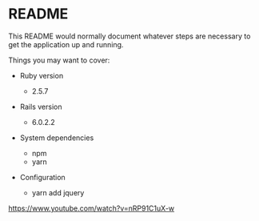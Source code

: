 # README

This README would normally document whatever steps are necessary to get the
application up and running.

Things you may want to cover:

* Ruby version
  * 2.5.7

* Rails version
  * 6.0.2.2

* System dependencies
  * npm
  * yarn

* Configuration
  * yarn add jquery


https://www.youtube.com/watch?v=nRP91C1uX-w
